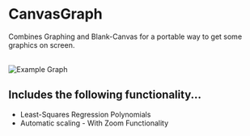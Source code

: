 CanvasGraph
===========

Combines Graphing and Blank-Canvas for a portable way to get some graphics on screen.

<br />

<img src="https://raw.github.com/sordina/CanvasGraph/master/images/title.png" alt="Example Graph" />

<br />

## Includes the following functionality...

* Least-Squares Regression Polynomials
* Automatic scaling - With Zoom Functionality
